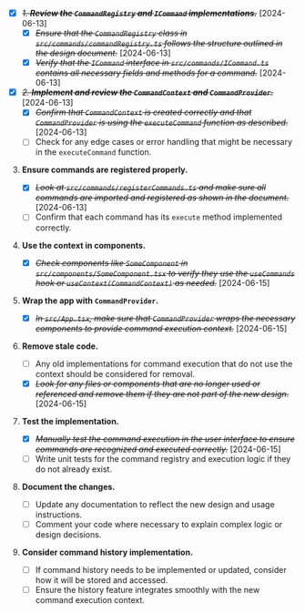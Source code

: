 * [X] ~~*1. **Review the `CommandRegistry` and `ICommand` implementations.***~~ [2024-06-13]
   - [X] ~~*Ensure that the `CommandRegistry` class in `src/commands/commandRegistry.ts` follows the structure outlined in the design document.*~~ [2024-06-13]
   - [X] ~~*Verify that the `ICommand` interface in `src/commands/ICommand.ts` contains all necessary fields and methods for a command.*~~ [2024-06-13]

* [X] ~~*2. **Implement and review the `CommandContext` and `CommandProvider`.***~~ [2024-06-13]
   - [X] ~~*Confirm that `CommandContext` is created correctly and that `CommandProvider` is using the `executeCommand` function as described.*~~ [2024-06-13]
   - [ ] Check for any edge cases or error handling that might be necessary in the `executeCommand` function.

3. **Ensure commands are registered properly.**
   - [X] ~~*Look at `src/commands/registerCommands.ts` and make sure all commands are imported and registered as shown in the document.*~~ [2024-06-13]
   - [ ] Confirm that each command has its `execute` method implemented correctly.

4. **Use the context in components.**
   - [X] ~~*Check components like `SomeComponent` in `src/components/SomeComponent.tsx` to verify they use the `useCommands` hook or `useContext(CommandContext)` as needed.*~~ [2024-06-15]

5. **Wrap the app with `CommandProvider`.**
   - [X] ~~*In `src/App.tsx`, make sure that `CommandProvider` wraps the necessary components to provide command execution context.*~~ [2024-06-15]

6. **Remove stale code.**
   - [ ] Any old implementations for command execution that do not use the context should be considered for removal.
   - [X] ~~*Look for any files or components that are no longer used or referenced and remove them if they are not part of the new design.*~~ [2024-06-15]

7. **Test the implementation.**

   - [X] ~~*Manually test the command execution in the user interface to ensure commands are recognized and executed correctly.*~~ [2024-06-15]
   - [ ] Write unit tests for the command registry and execution logic if they do not already exist.

8. **Document the changes.**
   - [ ] Update any documentation to reflect the new design and usage instructions.
   - [ ] Comment your code where necessary to explain complex logic or design decisions.

9. **Consider command history implementation.**
   - [ ] If command history needs to be implemented or updated, consider how it will be stored and accessed.
   - [ ] Ensure the history feature integrates smoothly with the new command execution context.
